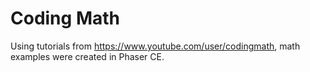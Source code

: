 # Coding Math

Using tutorials from https://www.youtube.com/user/codingmath, math examples were created in Phaser CE.
